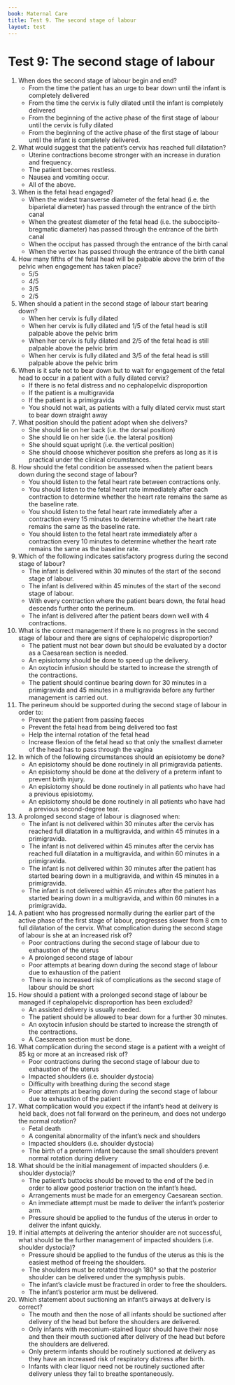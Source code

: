 ```yaml
---
book: Maternal Care
title: Test 9. The second stage of labour
layout: test
---
```


# Test 9: The second stage of labour

1.	When does the second stage of labour begin and end?
	-	From the time the patient has an urge to bear down until the infant is completely delivered
	+	From the time the cervix is fully dilated until the infant is completely delivered
	-	From the beginning of the active phase of the first stage of labour until the cervix is fully dilated
	-	From the beginning of the active phase of the first stage of labour until the infant is completely delivered.
2.	What would suggest that the patient’s cervix has reached full dilatation?
	-	Uterine contractions become stronger with an increase in duration and frequency.
	-	The patient becomes restless.
	-	Nausea and vomiting occur.
	+	All of the above.
3.	When is the fetal head engaged?
	+	When the widest transverse diameter of the fetal head (i.e. the biparietal diameter) has passed through the entrance of the birth canal
	-	When the greatest diameter of the fetal head (i.e. the suboccipito-bregmatic diameter) has passed through the entrance of the birth canal
	-	When the occiput has passed through the entrance of the birth canal
	-	When the vertex has passed through the entrance of the birth canal
4.	How many fifths of the fetal head will be palpable above the brim of the pelvic when engagement has taken place?
	-	5/5
	-	4/5
	-	3/5
	+	2/5
5.	When should a patient in the second stage of labour start bearing down?
	-	When her cervix is fully dilated
	+	When her cervix is fully dilated and 1/5 of the fetal head is still palpable above the pelvic brim
	-	When her cervix is fully dilated and 2/5 of the fetal head is still palpable above the pelvic brim
	-	When her cervix is fully dilated and 3/5 of the fetal head is still palpable above the pelvic brim
6.	When is it safe not to bear down but to wait for engagement of the fetal head to occur in a patient with a fully dilated cervix?
	+	If there is no fetal distress and no cephalopelvic disproportion
	-	If the patient is a multigravida
	-	If the patient is a primigravida
	-	You should not wait, as patients with a fully dilated cervix must start to bear down straight away
7.	What position should the patient adopt when she delivers?
	-	She should lie on her back (i.e. the dorsal position)
	-	She should lie on her side (i.e. the lateral position)
	-	She should squat upright (i.e. the vertical position)
	+	She should choose whichever position she prefers as long as it is practical under the clinical circumstances.
8.	How should the fetal condition be assessed when the patient bears down during the second stage of labour?
	-	You should listen to the fetal heart rate between contractions only.
	+	You should listen to the fetal heart rate immediately after each contraction to determine whether the heart rate remains the same as the baseline rate.
	-	You should listen to the fetal heart rate immediately after a contraction every 15 minutes to determine whether the heart rate remains the same as the baseline rate.
	-	You should listen to the fetal heart rate immediately after a contraction every 10 minutes to determine whether the heart rate remains the same as the baseline rate.
9.	Which of the following indicates satisfactory progress during the second stage of labour?
	-	The infant is delivered within 30 minutes of the start of the second stage of labour.
	-	The infant is delivered within 45 minutes of the start of the second stage of labour.
	+	With every contraction where the patient bears down, the fetal head descends further onto the perineum.
	-	The infant is delivered after the patient bears down well with 4 contractions.
10.	What is the correct management if there is no progress in the second stage of labour and there are signs of cephalopelvic disproportion?
	+	The patient must not bear down but should be evaluated by a doctor as a Caesarean section is needed.
	-	An episiotomy should be done to speed up the delivery.
	-	An oxytocin infusion should be started to increase the strength of the contractions.
	-	The patient should continue bearing down for 30 minutes in a primigravida and 45 minutes in a multigravida before any further management is carried out.
11.	The perineum should be supported during the second stage of labour in order to:
	-	Prevent the patient from passing faeces
	-	Prevent the fetal head from being delivered too fast
	-	Help the internal rotation of the fetal head
	+	Increase flexion of the fetal head so that only the smallest diameter of the head has to pass through the vagina
12.	In which of the following circumstances should an episiotomy be done?
	-	An episiotomy should be done routinely in all primigravida patients.
	+	An episiotomy should be done at the delivery of a preterm infant to prevent birth injury.
	-	An episiotomy should be done routinely in all patients who have had a previous episiotomy.
	-	An episiotomy should be done routinely in all patients who have had a previous second-degree tear.
13.	A prolonged second stage of labour is diagnosed when:
	-	The infant is not delivered within 30 minutes after the cervix has reached full dilatation in a multigravida, and within 45 minutes in a primigravida.
	-	The infant is not delivered within 45 minutes after the cervix has reached full dilatation in a multigravida, and within 60 minutes in a primigravida.
	+	The infant is not delivered within 30 minutes after the patient has started bearing down in a multigravida, and within 45 minutes in a primigravida.
	-	The infant is not delivered within 45 minutes after the patient has started bearing down in a multigravida, and within 60 minutes in a primigravida.
14.	A patient who has progressed normally during the earlier part of the active phase of the first stage of labour, progresses slower from 8 cm to full dilatation of the cervix. What complication during the second stage of labour is she at an increased risk of?
	-	Poor contractions during the second stage of labour due to exhaustion of the uterus
	+	A prolonged second stage of labour
	-	Poor attempts at bearing down during the second stage of labour due to exhaustion of the patient
	-	There is no increased risk of complications as the second stage of labour should be short
15.	How should a patient with a prolonged second stage of labour be managed if cephalopelvic disproportion has been excluded?
	+	An assisted delivery is usually needed.
	-	The patient should be allowed to bear down for a further 30 minutes.
	-	An oxytocin infusion should be started to increase the strength of the contractions.
	-	A Caesarean section must be done.
16.	What complication during the second stage is a patient with a weight of 85 kg or more at an increased risk of?
	-	Poor contractions during the second stage of labour due to exhaustion of the uterus
	+	Impacted shoulders (i.e. shoulder dystocia)
	-	Difficulty with breathing during the second stage
	-	Poor attempts at bearing down during the second stage of labour due to exhaustion of the patient
17.	What complication would you expect if the infant’s head at delivery is held back, does not fall forward on the perineum, and does not undergo the normal rotation?
	-	Fetal death
	-	A congenital abnormality of the infant’s neck and shoulders
	+	Impacted shoulders (i.e. shoulder dystocia)
	-	The birth of a preterm infant because the small shoulders prevent normal rotation during delivery
18.	What should be the initial management of impacted shoulders (i.e. shoulder dystocia)?
	+	The patient’s buttocks should be moved to the end of the bed in order to allow good posterior traction on the infant’s head.
	-	Arrangements must be made for an emergency Caesarean section.
	-	An immediate attempt must be made to deliver the infant’s posterior arm.
	-	Pressure should be applied to the fundus of the uterus in order to deliver the infant quickly.
19.	If initial attempts at delivering the anterior shoulder are not successful, what should be the further management of impacted shoulders (i.e. shoulder dystocia)?
	-	Pressure should be applied to the fundus of the uterus as this is the easiest method of freeing the shoulders.
	-	The shoulders must be rotated through 180° so that the posterior shoulder can be delivered under the symphysis pubis.
	-	The infant’s clavicle must be fractured in order to free the shoulders.
	+	The infant’s posterior arm must be delivered. 
20.	Which statement about suctioning an infant’s airways at delivery is correct?
	-	The mouth and then the nose of all infants should be suctioned after delivery of the head but before the shoulders are delivered.
	-	Only infants with meconium-stained liquor should have their nose and then their mouth suctioned after delivery of the head but before the shoulders are delivered.
	-	Only preterm infants should be routinely suctioned at delivery as they have an increased risk of respiratory distress after birth.
	+	Infants with clear liquor need not be routinely suctioned after delivery unless they fail to breathe spontaneously.
